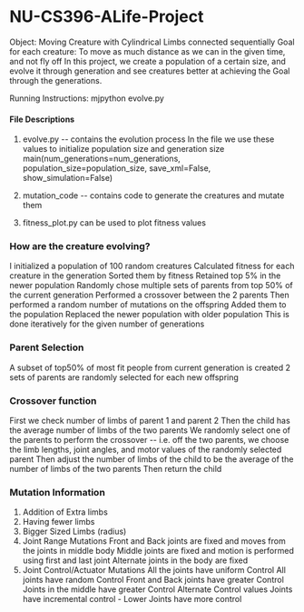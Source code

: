 # NU-CS396-ALife-Project

Object: Moving Creature with Cylindrical Limbs connected sequentially
Goal for each creature: To move as much distance as we can in the given time, and not fly off
In this project, we create a population of a certain size, and evolve it through generation and see creatures better at achieving the Goal through the generations.

Running Instructions: 
mjpython evolve.py

#### File Descriptions
1. evolve.py -- contains the evolution process
In the file we use these values to initialize population size and generation size
main(num_generations=num_generations, population_size=population_size, save_xml=False, show_simulation=False)

2. mutation_code -- contains code to generate the creatures and mutate them

3. fitness_plot.py can be used to plot fitness values

### How are the creature evolving?
I initialized a population of 100 random creatures
Calculated fitness for each creature in the generation
Sorted them by fitness
Retained top 5% in the newer population
Randomly chose multiple sets of parents from top 50% of the current generation
Performed a crossover between the 2 parents
Then performed a random number of mutations on the offspring
Added them to the population
Replaced the newer population with older population
This is done iteratively for the given number of generations

### Parent Selection
A subset of top50% of most fit people from current generation is created
2 sets of parents are randomly selected for each new offspring

### Crossover function
First we check number of limbs of parent 1 and parent 2
Then the child has the average number of limbs of the two parents
We randomly select one of the parents to perform the crossover -- i.e. off the two parents, we choose the limb lengths, joint angles, and motor values of the randomly selected parent
Then adjust the number of limbs of the child to be the average of the number of limbs of the two parents
Then return the child

### Mutation Information
1) Addition of Extra limbs
2) Having fewer limbs 
3) Bigger Sized Limbs (radius)
4) Joint Range Mutations
        Front and Back joints are fixed and moves from the joints in middle body
        Middle joints are fixed and motion is performed using first and last joint
        Alternate joints in the body are fixed
5) Joint Control/Actuator Mutations
        All the joints have uniform Control
        All joints have random Control
        Front and Back joints have greater Control
        Joints in the middle have greater Control
        Alternate Control values
        Joints have incremental control - Lower Joints have more control
